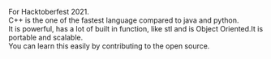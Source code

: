 For Hacktoberfest 2021.<br>
C++ is the one of the fastest language compared to java and python.<br>
It is powerful, has a lot of built in function, like stl and is Object Oriented.It is portable and scalable.<br>
You can learn this easily by contributing to the open source.


